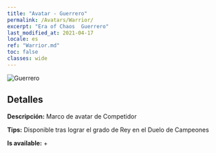 ```yaml
---
title: "Avatar - Guerrero"
permalink: /Avatars/Warrior/
excerpt: "Era of Chaos  Guerrero"
last_modified_at: 2021-04-17
locale: es
ref: "Warrior.md"
toc: false
classes: wide
---
```

 ![Guerrero](/images/a/avatarFrame_1.png)

## Detalles

 **Descripción:** Marco de avatar de Competidor 

 **Tips:** Disponible tras lograr el grado de Rey en el Duelo de Campeones 

 **Is available:**  + 

